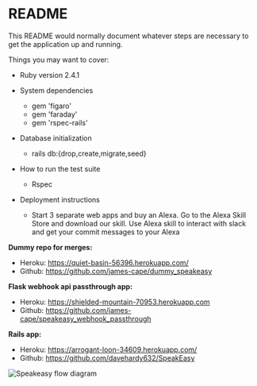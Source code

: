 # README

This README would normally document whatever steps are necessary to get the
application up and running.

Things you may want to cover:

* Ruby version
  2.4.1
  
* System dependencies
  - gem 'figaro'
  - gem 'faraday'
  - gem 'rspec-rails'
  
* Database initialization
  - rails db:{drop,create,migrate,seed}
  
* How to run the test suite
  - Rspec
  
* Deployment instructions
  - Start 3 separate web apps and buy an Alexa. Go to the Alexa Skill Store and download our skill. Use Alexa skill to interact with slack and get your commit messages to your Alexa
  
**Dummy repo for merges:**
* Heroku: https://quiet-basin-56396.herokuapp.com/
* Github: https://github.com/james-cape/dummy_speakeasy

**Flask webhook api passthrough app:**
* Heroku: https://shielded-mountain-70953.herokuapp.com
* Github: https://github.com/james-cape/speakeasy_webhook_passthrough

**Rails app:**
* Heroku: https://arrogant-loon-34609.herokuapp.com/
* Github: https://github.com/davehardy632/SpeakEasy

![Speakeasy flow diagram](https://arrogant-loon-34609.herokuapp.com/assets/welcome/flow.png)
